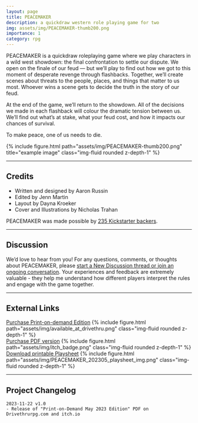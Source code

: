 ```yaml
---
layout: page
title: PEACEMAKER
description: a quickdraw western role playing game for two
img: assets/img/PEACEMAKER-thumb200.png
importance: 1
category: rpg
---
```


<div class="row justify-content-sm-center">
    <div class="col-sm-8 mt-3 mt-md-0">
        <p>PEACEMAKER is a quickdraw roleplaying game where we play characters in a wild west showdown: the final confrontation to settle our dispute. We open on the finale of our feud — but we’ll play to find out how we got to this moment of desperate revenge through flashbacks. Together, we’ll create scenes about threats to the people, places, and things that matter to us most. Whoever wins a scene gets to decide the truth in the story of our feud.</p>
        <p>At the end of the game, we’ll return to the showdown. All of the decisions we made in each flashback will colour the dramatic tension between us. We’ll find out what’s at stake, what your feud cost, and how it impacts our chances of survival.</p>
        <p>To make peace, one of us needs to die.</p>
    </div>
    <div class="col-sm-4 mt-3 mt-md-0">
        {% include figure.html path="assets/img/PEACEMAKER-thumb200.png" title="example image" class="img-fluid rounded z-depth-1" %}
    </div>
</div>

---

## Credits

- Written and designed by Aaron Russin
- Edited by Jenn Martin
- Layout by Dayna Kroeker
- Cover and Illustrations by Nicholas Trahan

PEACEMAKER was made possible by [235 Kickstarter backers](https://www.kickstarter.com/projects/aaronrussin/peacemaker-rpg).

---

## Discussion

We’d love to hear from you! For any questions, comments, or thoughts about PEACEMAKER, please <a href="https://github.com/aejrussin/peacemaker-rpg/discussions">start a New Discussion thread or join an ongoing conversation</a>. Your experiences and feedback are extremely valuable - they help me understand how different players interpret the rules and engage with the game together.

---

## External Links

<div class="row">
    <div class="col-sm mt-3 mt-md-0">
        <a href="https://preview.drivethrurpg.com/en/product/439993/peacemaker-a-quickdraw-western-role-playing-game-for-two">Purchase Print-on-demand Edition</a>
        {% include figure.html path="assets/img/available_at_drivethru.png" class="img-fluid rounded z-depth-1" %}
    </div>
    <div class="col-sm mt-3 mt-md-0">
        <a href="https://aaronrussin.itch.io/peacemaker">Purchase PDF version</a>
        {% include figure.html path="assets/img/itch_badge.png" class="img-fluid rounded z-depth-1" %}
    </div>
    <div class="col-sm mt-3 mt-md-0">
        <a href="https://github.com/aejrussin/aejrussin/blob/master/assets/pdf/PEACEMAKER_202305_playsheet_v1.pdf">Download printable Playsheet</a>
        {% include figure.html path="assets/img/PEACEMAKER_202305_playsheet_img.png" class="img-fluid rounded z-depth-1" %}
    </div>
</div>

---

## Project Changelog

```
2023-11-22 v1.0
- Release of "Print-on-Demand May 2023 Edition" PDF on Drivethrurpg.com and itch.io
```

